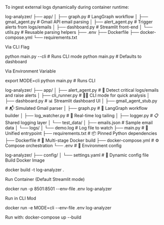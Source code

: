 To ingest external logs dynamically during container runtime:

log-analyzer/
├── app/
│   ├── graph.py              # LangGraph workflow
│   ├── gmail_agent.py        # Gmail API email parsing
│   ├── alert_agent.py        # Trigger alerts from logs/emails
│   ├── dashboard.py          # Streamlit front-end
│   └── utils.py              # Reusable parsing helpers
├── .env
├── Dockerfile
├── docker-compose.yml
└── requirements.txt


Via CLI Flag

python main.py --cli       # Runs CLI mode
python main.py             # Defaults to dashboard

Via Environment Variable

export MODE=cli
python main.py             # Runs CLI



log-analyzer/
├── app/
│   ├── alert_agent.py         # 🚨 Detect critical logs/emails and raise alerts
│   ├── cli_runner.py          # 🧑‍💻 CLI mode for quick analysis
│   ├── dashboard.py           # 📊 Streamlit dashboard UI
│   ├── gmail_agent_stub.py    # 📬 Simulated Gmail parser
│   ├── graph.py               # 🧠 LangGraph workflow builder
│   ├── log_watcher.py         # 📡 Real-time log tailing
│   ├── logger.py              # 📋 Shared logging layer
│   └── test_data/
│       ├── emails.json        # Sample email data
│       └── logs/
│           └── demo.log       # Log file to watch
├── main.py                    # 🔀 Unified entrypoint
├── requirements.txt           # 📦 Pinned Python dependencies
├── Dockerfile                 # 🐳 Multi-stage Docker build
├── docker-compose.yml         # ⚙️ Compose orchestration
└── .env                       # 🔐 Environment config

log-analyzer/
├── config/
│   └── settings.yaml        # 🧪 Dynamic config file
Build Docker Image

docker build -t log-analyzer .

Run Container (Default Streamlit mode)

docker run -p 8501:8501 --env-file .env log-analyzer

 Run in CLI Mod

docker run -e MODE=cli --env-file .env log-analyzer


Run with:
docker-compose up --build
